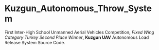 # Kuzgun_Autonomous_Throw_System
First Inter-High School Unmanned Aerial Vehicles Competition, <i>Fixed Wing Category Turkey Second Place Winner</i>, <strong>Kuzgun UAV</strong> Autonomous Load Release System Source Code.
